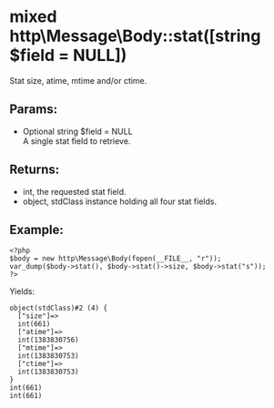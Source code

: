 # mixed http\Message\Body::stat([string $field = NULL])

Stat size, atime, mtime and/or ctime.

## Params:

* Optional string $field = NULL  
  A single stat field to retrieve.

## Returns:

* int, the requested stat field.
* object, stdClass instance holding all four stat fields.

## Example:

    <?php
    $body = new http\Message\Body(fopen(__FILE__, "r"));
    var_dump($body->stat(), $body->stat()->size, $body->stat("s"));
    ?>

Yields:

    object(stdClass)#2 (4) {
      ["size"]=>
      int(661)
      ["atime"]=>
      int(1383830756)
      ["mtime"]=>
      int(1383830753)
      ["ctime"]=>
      int(1383830753)
    }
    int(661)
    int(661)
